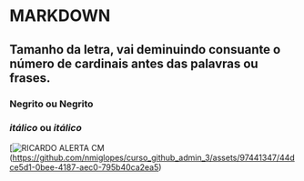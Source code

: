 # MARKDOWN
## Tamanho da letra, vai deminuindo consuante o número de cardinais antes das palavras ou frases.

### __Negrito__ ou **Negrito**

### _itálico_ ou *itálico* 

[![RICARDO ALERTA CM](https://www.cm-tv.pt)(https://github.com/nmiglopes/curso_github_admin_3/assets/97441347/44dce5d1-0bee-4187-aec0-795b40ca2ea5)
